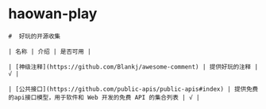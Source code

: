 # haowan-play

    #  好玩的开源收集
    
    | 名称 | 介绍 | 是否可用 |
    
    | [神级注释](https://github.com/Blankj/awesome-comment) | 提供好玩的注释 | √ |
    
    | [公共接口](https://github.com/public-apis/public-apis#index) | 提供免费的api接口模型，用于软件和 Web 开发的免费 API 的集合列表 | √ |
    

